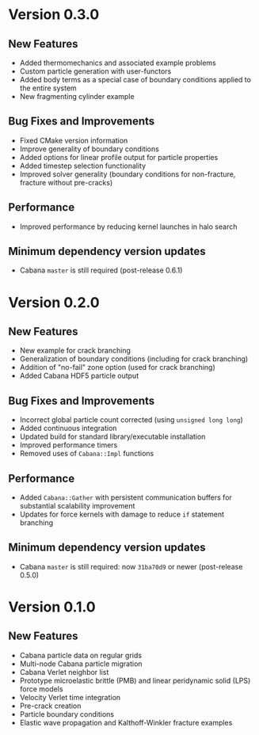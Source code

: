 
# Version 0.3.0

## New Features
 - Added thermomechanics and associated example problems
 - Custom particle generation with user-functors 
 - Added body terms as a special case of boundary conditions applied to the entire system
 - New fragmenting cylinder example

## Bug Fixes and Improvements
- Fixed CMake version information
- Improve generality of boundary conditions
- Added options for linear profile output for particle properties
- Added timestep selection functionality
- Improved solver generality (boundary conditions for non-fracture, fracture without pre-cracks)

## Performance
- Improved performance by reducing kernel launches in halo search

## Minimum dependency version updates
 - Cabana `master` is still required (post-release 0.6.1)


# Version 0.2.0

## New Features
 - New example for crack branching
 - Generalization of boundary conditions (including for crack branching)
 - Addition of "no-fail" zone option (used for crack branching)
 - Added Cabana HDF5 particle output

## Bug Fixes and Improvements
- Incorrect global particle count corrected (using `unsigned long long`)
- Added continuous integration
- Updated build for standard library/executable installation
- Improved performance timers
- Removed uses of `Cabana::Impl` functions

## Performance
- Added `Cabana::Gather` with persistent communication buffers for substantial scalability improvement
- Updates for force kernels with damage to reduce `if` statement branching

## Minimum dependency version updates
 - Cabana `master` is still required: now `31ba70d9` or newer (post-release 0.5.0)


# Version 0.1.0

## New Features
- Cabana particle data on regular grids 
- Multi-node Cabana particle migration
- Cabana Verlet neighbor list
- Prototype microelastic brittle (PMB) and linear peridynamic solid (LPS) force models
- Velocity Verlet time integration
- Pre-crack creation
- Particle boundary conditions
- Elastic wave propagation and Kalthoff-Winkler fracture examples
